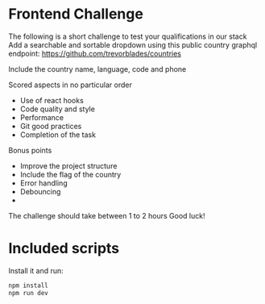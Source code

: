 # Frontend Challenge

The following is a short challenge to test your qualifications in our stack
Add a searchable and sortable dropdown using this public country graphql endpoint: https://github.com/trevorblades/countries

Include the country name, language, code and phone

Scored aspects in no particular order

- Use of react hooks
- Code quality and style
- Performance
- Git good practices
- Completion of the task

Bonus points

- Improve the project structure
- Include the flag of the country
- Error handling
- Debouncing
-

The challenge should take between 1 to 2 hours
Good luck!

# Included scripts

Install it and run:

```sh
npm install
npm run dev
```
